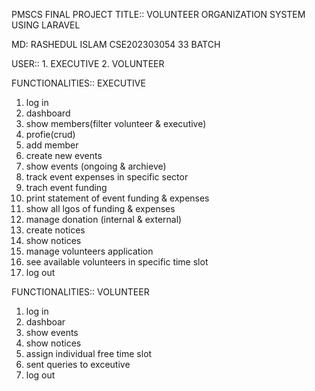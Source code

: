 PMSCS FINAL PROJECT
TITLE:: VOLUNTEER ORGANIZATION SYSTEM USING LARAVEL

MD: RASHEDUL ISLAM
CSE202303054
33 BATCH

USER:: 1. EXECUTIVE
       2. VOLUNTEER

FUNCTIONALITIES:: EXECUTIVE

1. log in
2. dashboard
3. show members(filter volunteer & executive)
4. profie(crud)
5. add member
6. create new events
7. show events (ongoing & archieve)
8. track event expenses in specific sector
9. trach event funding
10. print statement of event funding & expenses
11. show all lgos of funding & expenses
12. manage donation (internal & external)
13. create notices
14. show notices
15. manage volunteers application
16. see available volunteers in specific time slot
17. log out

FUNCTIONALITIES:: VOLUNTEER

1. log in
2. dashboar
3. show events
4. show notices
5. assign individual free time slot
6. sent queries to exceutive
7. log out
